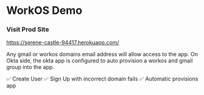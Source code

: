# WorkOS Demo

### Visit Prod Site

https://serene-castle-94417.herokuapp.com/

Any gmail or workos domains email address will allow access to the app. On Okta side, the okta app is configured to auto provision a workos and gmail group into the app.

✅ Create User
✅ Sign Up with incorrect domain fails
✅ Automatic provisions app

